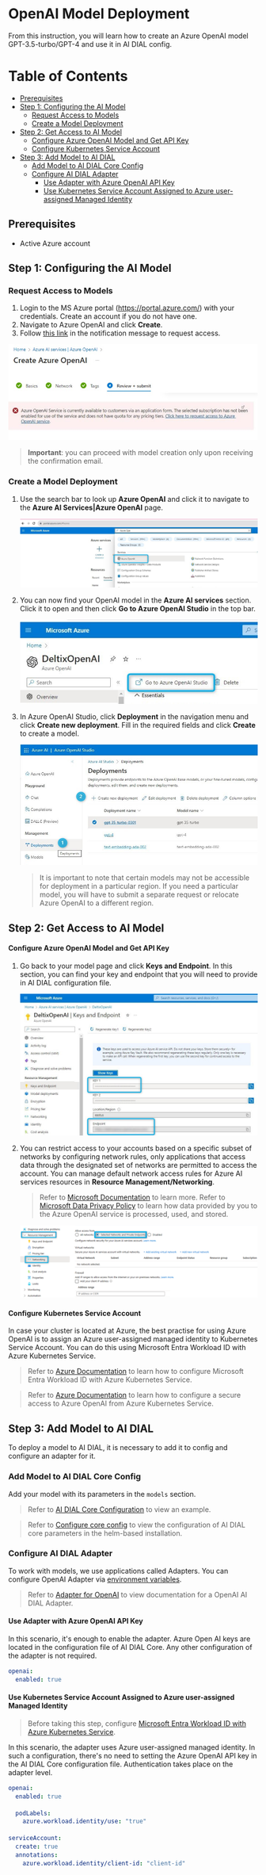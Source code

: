 <!-- omit from toc -->
# OpenAI Model Deployment

From this instruction, you will learn how to create an Azure OpenAI model GPT-3.5-turbo/GPT-4 and use it in AI DIAL config.

<div class="docusaurus-ignore">

<!-- omit from toc -->
# Table of Contents
- [Prerequisites](#prerequisites)
- [Step 1: Configuring the AI Model](#step-1-configuring-the-ai-model)
  - [Request Access to Models](#request-access-to-models)
  - [Create a Model Deployment](#create-a-model-deployment)
- [Step 2: Get Access to AI Model](#step-2-get-access-to-ai-model)
    - [Configure Azure OpenAI Model and Get API Key](#configure-azure-openai-model-and-get-api-key)
    - [Configure Kubernetes Service Account](#configure-kubernetes-service-account)
- [Step 3: Add Model to AI DIAL](#step-3-add-model-to-ai-dial)
  - [Add Model to AI DIAL Core Config](#add-model-to-ai-dial-core-config)
  - [Configure AI DIAL Adapter](#configure-ai-dial-adapter)
    - [Use Adapter with Azure OpenAI API Key](#use-adapter-with-azure-openai-api-key)
    - [Use Kubernetes Service Account Assigned to Azure user-assigned Managed Identity](#use-kubernetes-service-account-assigned-to-azure-user-assigned-managed-identity)

</div>

## Prerequisites

* Active Azure account

## Step 1: Configuring the AI Model

### Request Access to Models

1. Login to the MS Azure portal (https://portal.azure.com/) with your credentials. Create an account if you do not have one.
2. Navigate to Azure OpenAI and click **Create**.
3. Follow [this link](https://customervoice.microsoft.com/Pages/ResponsePage.aspx?id=v4j5cvGGr0GRqy180BHbR7en2Ais5pxKtso_Pz4b1_xUNTZBNzRKNlVQSFhZMU9aV09EVzYxWFdORCQlQCN0PWcu) in the notification message to request access.

![](img/step5.jpg)

> **Important**: you can proceed with model creation only upon receiving the confirmation email.

### Create a Model Deployment

1. Use the search bar to look up **Azure OpenAI** and click it to navigate to the **Azure AI Services|Azure OpenAI** page.
   
   ![](img/step2.jpg)
   
2. You can now find your OpenAI model in the **Azure AI services** section. Click it to open and then click **Go to Azure OpenAI Studio** in the top bar.
   
   ![](img/step8.jpg)
   
3. In Azure OpenAI Studio, click **Deployment** in the navigation menu and click **Create new deployment**. Fill in the required fields and click **Create** to create a model.
   
   ![](img/step9.jpg)

    > It is important to note that certain models may not be accessible for deployment in a particular region. If you need a particular model, you will have to submit a separate request or relocate Azure OpenAI to a different region.

## Step 2: Get Access to AI Model

#### Configure Azure OpenAI Model and Get API Key

1. Go back to your model page and click **Keys and Endpoint**. In this section, you can find your key and endpoint that you will need to provide in AI DIAL configuration file.
   
    ![](img/step13.jpg)

2. You can restrict access to your accounts based on a specific subset of networks by configuring network rules, only applications that access data through the designated set of networks are permitted to access the account. You can manage default network access rules for Azure AI services resources in **Resource Management/Networking**.

   > Refer to [Microsoft Documentation](https://learn.microsoft.com/en-us/azure/ai-services/cognitive-services-virtual-networks?context=%2Fazure%2Fcognitive-services%2Fopenai%2Fcontext%2Fcontext&tabs=portal#manage-default-network-access-rules) to learn more.
   > Refer to [Microsoft Data Privacy Policy](https://learn.microsoft.com/en-us/legal/cognitive-services/openai/data-privacy) to learn how data provided by you to the Azure OpenAI service is processed, used, and stored.

   ![](img/whitelisting.png)

#### Configure Kubernetes Service Account

In case your cluster is located at Azure, the best practise for using Azure OpenAI is to assign an Azure user-assigned managed identity to Kubernetes Service Account. You can do this using Microsoft Entra Workload ID with Azure Kubernetes Service.

> Refer to [Azure Documentation](https://learn.microsoft.com/en-us/azure/aks/workload-identity-overview) to learn how to configure Microsoft Entra Workload ID with Azure Kubernetes Service.

> Refer to [Azure Documentation](https://learn.microsoft.com/en-us/azure/aks/open-ai-secure-access-quickstart) to learn how to configure a secure access to Azure OpenAI from Azure Kubernetes Service.

## Step 3: Add Model to AI DIAL

To deploy a model to AI DIAL, it is necessary to add it to config and configure an adapter for it.

### Add Model to AI DIAL Core Config

Add your model with its parameters in the `models` section. 

> Refer to [AI DIAL Core Configuration](https://github.com/epam/ai-dial-core/blob/development/sample/aidial.config.json#L30) to view an example.

> Refer to [Configure core config](./configuration.md#core-parameters) to view the configuration of AI DIAL core parameters in the helm-based installation.

### Configure AI DIAL Adapter

To work with models, we use applications called Adapters. You can configure OpenAI Adapter via [environment variables](https://github.com/epam/ai-dial-adapter-openai#environment-variables).

> Refer to [Adapter for OpenAI](https://github.com/epam/ai-dial-adapter-openai) to view documentation for a OpenAI AI DIAL Adapter.

#### Use Adapter with Azure OpenAI API Key

In this scenario, it's enough to enable the adapter. Azure Open AI keys are located in the configuration file of AI DIAL Core. Any other configuration of the adapter is not required.

```yaml
openai:
  enabled: true

```

#### Use Kubernetes Service Account Assigned to Azure user-assigned Managed Identity

> Before taking this step, configure [Microsoft Entra Workload ID with Azure Kubernetes Service](#configure-kubernetes-service-account).

In this scenario, the adapter uses Azure user-assigned managed identity. In such a configuration, there's no need to setting the Azure OpenAI API key in the AI DIAL Core configuration file. Authentication takes place on the adapter level.

```yaml
openai:
  enabled: true

  podLabels:
    azure.workload.identity/use: "true"
  
serviceAccount:
  create: true
  annotations:
    azure.workload.identity/client-id: "client-id"
```
